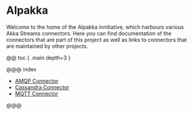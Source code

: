 # Alpakka

Welcome to the home of the Alpakka innitiative, which harbours various Akka Streams connectors. Here you can find documentation of the connectors that are part of this project as well as links to connectors that are maintained by other projects.

@@ toc { .main depth=3 }

@@@ index

* [AMQP Connector](amqp.md)
* [Cassandra Connector](cassandra.md)
* [MQTT Connector](mqtt.md)

@@@
